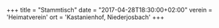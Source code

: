 +++
title = "Stammtisch"
date = "2017-04-28T18:30:00+02:00"
verein = 'Heimatverein'
ort = 'Kastanienhof, Niederjosbach'
+++

